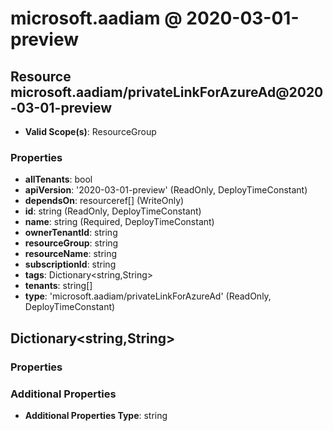 # microsoft.aadiam @ 2020-03-01-preview

## Resource microsoft.aadiam/privateLinkForAzureAd@2020-03-01-preview
* **Valid Scope(s)**: ResourceGroup
### Properties
* **allTenants**: bool
* **apiVersion**: '2020-03-01-preview' (ReadOnly, DeployTimeConstant)
* **dependsOn**: resourceref[] (WriteOnly)
* **id**: string (ReadOnly, DeployTimeConstant)
* **name**: string (Required, DeployTimeConstant)
* **ownerTenantId**: string
* **resourceGroup**: string
* **resourceName**: string
* **subscriptionId**: string
* **tags**: Dictionary<string,String>
* **tenants**: string[]
* **type**: 'microsoft.aadiam/privateLinkForAzureAd' (ReadOnly, DeployTimeConstant)

## Dictionary<string,String>
### Properties
### Additional Properties
* **Additional Properties Type**: string

